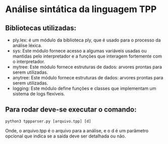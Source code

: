 # Análise sintática da linguagem TPP

## Bibliotecas utilizadas:
- ply.lex: é um módulo da biblioteca ply, que é usado para o processo da análise léxica.
- sys: Este módulo fornece acesso a algumas variáveis usadas ou mantidas pelo interpretador e a funções que interagem fortemente com o interpretador.
- mytree: Este módulo fornece estruturas de dados: arvores prontas para serem utilizadas. 
- anytree: Este módulo fornece estruturas de dados: arvores prontas para serem utilizadas. 
- logging: Este módulo define funções e classes que implementam um sistema de logs flexíveis.

## Para rodar deve-se executar o comando:
```python3 tppparser.py [arquivo.tpp] [d]```

Onde, o arquivo.tpp é o arquivo para a análise, e o d é um parâmetro opcional que indica se a saída deve ser detalhada ou não.